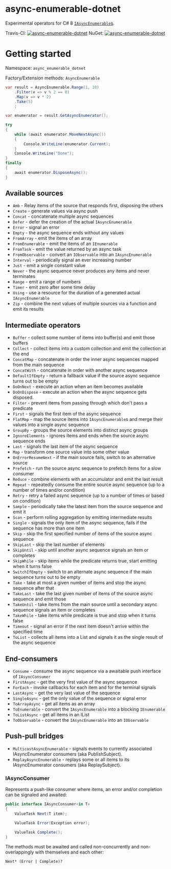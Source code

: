 # async-enumerable-dotnet

Experimental operators for C# 8 [`IAsyncEnumerable`s](https://github.com/dotnet/corefx/issues/32640).

Travis-CI: <a href='https://travis-ci.org/akarnokd/async-enumerable-dotnet/builds'><img src='https://travis-ci.org/akarnokd/async-enumerable-dotnet.svg?branch=master' alt="async-enumerable-dotnet"></a>
NuGet: <a href='https://www.nuget.org/packages/akarnokd.async-enumerable-dotnet'><img src='https://img.shields.io/nuget/v/akarnokd.async-enumerable-dotnet.svg' alt="async-enumerable-dotnet"/></a>

# Getting started

Namespace: `async_enumerable_dotnet`

Factory/Extension methods: `AsyncEnumerable`

```cs
var result = AsyncEnumerable.Range(1, 10)
    .Filter(v => v % 2 == 0)
    .Map(v => v * 2)
    .Take(5)
    ;

var enumerator = result.GetAsyncEnumerator();

try
{
    while (await enumerator.MoveNextAsync()) 
    {
        Console.WriteLine(enumerator.Current);
    }
	Console.WriteLine("Done");
}
finally
{
    await enumerator.DisposeAsync();
}
```

## Available sources

- `Amb` - Relay items of the source that responds first, disposing the others
- `Create` - generate values via async push
- `Concat` - concatenate multiple async sequences
- `Defer` - defer the creation of the actual `IAsyncEnumerable`
- `Error` - signal an error
- `Empty` - the async sequence ends without any values
- `FromArray` - emit the items of an array
- `FromEnumerable` - emit the items of an `IEnumerable`
- `FromTask` - emit the value returned by an async task
- `FromObservable` - convert an `IObservable` into an `IAsyncEnumerable`
- `Interval` - periodically signal an ever increasing number
- `Just` - emit a single constant value
- `Never` - the async sequence never produces any items and never terminates
- `Range` - emit a range of numbers
- `Timer` - emit zero after some time delay
- `Using` - use a resource for the duration of a generated actual `IAsyncEnumerable`
- `Zip` - combine the next values of multiple sources via a function and emit its results

## Intermediate operators

- `Buffer` - collect some number of items into buffer(s) and emit those buffers
- `Collect` - collect items into a custom collection and emit the collection at the end
- `ConcatMap` - concatenate in order the inner async sequences mapped from the main sequence
- `ConcatWith` - concatenate in order with another async sequence
- `DefaultIfEmpty` - return a fallback value if the source async sequence turns out to be empty
- `DoOnNext` - execute an action when an item becomes available
- `DoOnDispose` - execute an action when the async sequence gets disposed.
- `Filter` - prevent items from passing through which don't pass a predicate
- `First` - signals the first item of the async sequence
- `FlatMap` - map the source items into `IAsyncEnumerable`s and merge their values into a single async sequence
- `GroupBy` - groups the source elements into distinct async groups
- `IgnoreElements` - ignores items and ends when the source async sequence ends
- `Last` - signals the last item of the async sequence
- `Map` - transform one source value into some other value
- `OnErrorResumeNext` - if the main source fails, switch to an alternative source
- `Prefetch` - run the source async sequence to prefetch items for a slow consumer
- `Reduce` - combine elements with an accumulator and emit the last result
- `Repeat` - repeatedly consume the entire source async sequence (up to a number of times and/or condition)
- `Retry` - retry a failed async sequence (up to a number of times or based on condition)
- `Sample` - periodically take the latest item from the source sequence and emit it
- `Scan` - perform rolling aggregation by emitting intermediate results
- `Single` - signals the only item of the async sequence, fails if the sequence has more than one item
- `Skip` - skip the first specified number of items of the source async sequence
- `SkipLast` - skip the last number of elements
- `SkipUntil` - skip until another async sequence signals an item or completes
- `SkipWhile` - skip items while the predicate returns true, start emitting when it turns false
- `SwitchIfEmpty` - switch to an alternate async sequence if the main sequence turns out to be empty
- `Take` - take at most a given number of items and stop the async sequence after that
- `TakeLast` - take the last given number of items of the source async sequence and emit those
- `TakeUntil` - take items from the main source until a secondary async sequence signals an item or completes
- `TakeWhile` - take items while predicate is true and stop when it turns false
- `Timeout` - signal an error if the next item doesn't arrive within the specified time
- `ToList` - collects all items into a List and signals it as the single result of the async sequence

## End-consumers

- `Consume` - consume the async sequence via a awaitable push interface of `IAsyncConsumer`
- `FirstAsync` - get the very first value of the async sequence
- `ForEach` - invoke callbacks for each item and for the terminal signals
- `LastAsync` - get the very last value of the sequence
- `SingleAsync` - get the only value of the sequence or signal error
- `ToArrayAsync` - get all items as an array
- `ToEnumerable` - convert the `IAsyncEnumerable` into a blocking `IEnumerable`
- `ToListAsync` - get all items in an IList
- `ToObservable` - convert the `IAsyncEnumerable` into an `IObservable`

## Push-pull bridges

- `MulticastAsyncEnumerable` - signals events to currently associated IAsyncEnumerator consumers (aka PublishSubject).
- `ReplayAsyncEnumerable` - replays some or all items to its IAsyncEnumerator consumers (aka ReplaySubject).

### IAsyncConsumer

Represents a push-like consumer where items, an error and/or completion can be signaled and awaited:

```cs
public interface IAsyncConsumer<in T>
{
    ValueTask Next(T item);

    ValueTask Error(Exception error);

    ValueTask Complete();
}
```

The methods must be awaited and called non-concurrently and non-overlappingly with themselves and each other:

```
Next* (Error | Complete)?
```